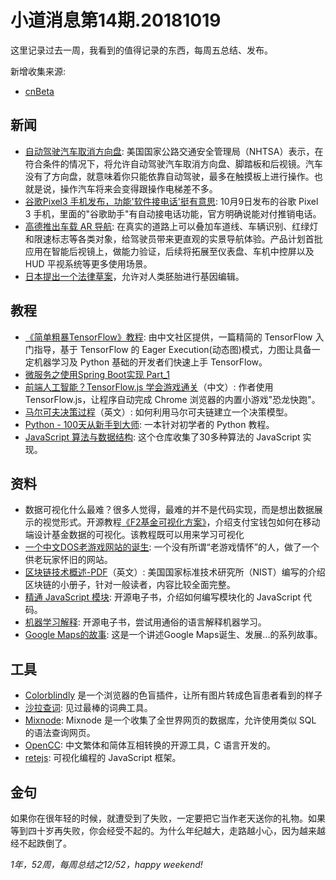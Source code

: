 # 小道消息第14期.20181019

这里记录过去一周，我看到的值得记录的东西，每周五总结、发布。

新增收集来源:

* [cnBeta](www.cnbeta.com)

## 新闻

* [自动驾驶汽车取消方向盘](https://spectrum.ieee.org/cars-that-think/transportation/self-driving/new-rules-of-the-road-allow-steeringwheelfree-cars): 美国国家公路交通安全管理局（NHTSA）表示，在符合条件的情况下，将允许自动驾驶汽车取消方向盘、脚踏板和后视镜。汽车没有了方向盘，就意味着你只能依靠自动驾驶，最多在触摸板上进行操作。也就是说，操作汽车将来会变得跟操作电梯差不多。
* [谷歌Pixel3 手机发布，功能'软件接电话'挺有意思](https://mashable.com/article/google-call-screen/): 10月9日发布的谷歌 Pixel 3 手机，里面的"谷歌助手"有自动接电话功能，官方明确说能对付推销电话。
* [高德推出车载 AR 导航](https://www.cnbeta.com/articles/tech/778259.htm): 在真实的道路上可以叠加车道线、车辆识别、红绿灯和限速标志等各类对象，给驾驶员带来更直观的实景导航体验。产品计划首批应用在智能后视镜上，做能力验证，后续将拓展至仪表盘、车机中控屏以及 HUD 平视系统等更多使用场景。
* [日本提出一个法律草案](https://www.nature.com/articles/d41586-018-06847-7)，允许对人类胚胎进行基因编辑。

## 教程

* [《简单粗暴TensorFlow》教程](https://www.tensorflowers.cn/t/6230): 由中文社区提供，一篇精简的 TensorFlow 入门指导，基于 TensorFlow 的 Eager Execution(动态图)模式，力图让具备一定机器学习及 Python 基础的开发者们快速上手 TensorFlow。
* [微服务之使用Spring Boot实现 Part_1](https://medium.com/@vipin.pratap18/bootstrap-microservices-using-spring-boot-b6ba3161bdfe)
* [前端人工智能？TensorFlow.js 学会游戏通关](https://zhuanlan.zhihu.com/p/35451395)（中文）: 作者使用 TensorFlow.js，让程序自动完成 Chrome 浏览器的内置小游戏"恐龙快跑"。
* [马尔可夫决策过程](https://xaviergeerinck.com/markov-property-chain-reward-decision)（英文）: 如何利用马尔可夫链建立一个决策模型。
* [Python - 100天从新手到大师](https://github.com/jackfrued/Python-100-Days): 一本针对初学者的 Python 教程。
* [JavaScript 算法与数据结构](https://github.com/trekhleb/javascript-algorithms/blob/master/README.zh-CN.md): 这个仓库收集了30多种算法的 JavaScript 实现。

## 资料

* 数据可视化什么最难？很多人觉得，最难的并不是代码实现，而是想出数据展示的视觉形式。开源教程[《F2基金可视化方案》](https://www.yuque.com/mo-college/f2-fund-course)，介绍支付宝钱包如何在移动端设计基金数据的可视化。该教程既可以用来学习可视化
* [一个中文DOS老游戏网站的诞生](http://www.chuapp.com/?c=Article&a=index&id=285785): 一个没有所谓“老游戏情怀”的人，做了一个供老玩家怀旧的网站。
* [区块链技术概述-PDF](https://nvlpubs.nist.gov/nistpubs/ir/2018/NIST.IR.8202.pdf)（英文）: 美国国家标准技术研究所（NIST）编写的介绍区块链的小册子，针对一般读者，内容比较全面完整。
* [精通 JavaScript 模块](https://github.com/mjavascript/mastering-modular-javascript): 开源电子书，介绍如何编写模块化的 JavaScript 代码。
* [机器学习解释](https://github.com/christophM/interpretable-ml-book): 开源电子书，尝试用通俗的语言解释机器学习。
* [Google Maps的故事](https://mp.weixin.qq.com/s/_mHKKcjeczRfjvKGwcoNsQ): 这是一个讲述Google Maps诞生、发展...的系列故事。

## 工具

* [Colorblindly](https://github.com/oftheheadland/Colorblindly) 是一个浏览器的色盲插件，让所有图片转成色盲患者看到的样子
* [沙拉查词](https://github.com/crimx/ext-saladict): 见过最棒的词典工具。
* [Mixnode](https://www.mixnode.com/blog/posts/turn-the-web-into-a-database-an-alternative-to-web-crawling-scraping): Mixnode 是一个收集了全世界网页的数据库，允许使用类似 SQL 的语法查询网页。
* [OpenCC](https://github.com/BYVoid/OpenCC): 中文繁体和简体互相转换的开源工具，C 语言开发的。
* [retejs](https://github.com/retejs/rete): 可视化编程的 JavaScript 框架。

## 金句

如果你在很年轻的时候，就遭受到了失败，一定要把它当作老天送你的礼物。如果等到四十岁再失败，你会经受不起的。为什么年纪越大，走路越小心，因为越来越经不起跌倒了。


*1年，52周，每周总结之12/52，happy weekend!*

